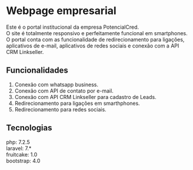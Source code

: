 # Webpage empresarial
Este é o portal institucional da empresa PotencialCred. <br>
O site é totalmente responsivo e perfeitamente funcional em smartphones. <br> 
O portal conta com as funcionalidade de redirecionamento para ligações, aplicativos de e-mail, aplicativos de redes sociais e conexão com a API CRM Linkseller.<br>

## Funcionalidades
1. Conexão com whatsapp business.
2. Conexão com API de contato por e-mail.
3. Conexão com API CRM Linkseller para cadastro de Leads.
4. Redirecionamento para ligações em smarthphones.
5. Redirecionamento para redes sociais.

## Tecnologias
php: 7.2.5 <br>
laravel: 7.* <br>
fruitcake: 1.0 <br>
bootstrap: 4.0 <br>


